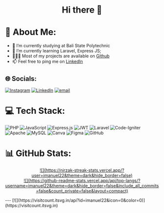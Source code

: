 <h1 align="center">Hi there 👋</h1>

# 💫 About Me:
- 🔭   I’m currently studying at Bali State Polytechnic
- 🌱   I’m currently learning Laravel, Express JS;
- 👨🏻‍💻   Most of my projects are available on <a href="https://github.com/imanuel22">Github</a>
- 📫   Feel free to ping me on <a href="https://linkedin.com/in/imanuel-renra" target="_blank"> LinkedIn </a>


## 🌐 Socials:
[![Instagram](https://img.shields.io/badge/Instagram-%23E4405F.svg?logo=Instagram&logoColor=white)](https://instagram.com/@imanuelrenra_) [![LinkedIn](https://img.shields.io/badge/LinkedIn-%230077B5.svg?logo=linkedin&logoColor=white)](https://linkedin.com/in/@imanuel-renra) [![email](https://img.shields.io/badge/Email-D14836?logo=gmail&logoColor=white)](mailto:imanuelrenra@gmail.com) 

# 💻 Tech Stack:
![PHP](https://img.shields.io/badge/php-%23777BB4.svg?style=for-the-badge&logo=php&logoColor=white) ![JavaScript](https://img.shields.io/badge/javascript-%23323330.svg?style=for-the-badge&logo=javascript&logoColor=%23F7DF1E) ![Express.js](https://img.shields.io/badge/express.js-%23404d59.svg?style=for-the-badge&logo=express&logoColor=%2361DAFB) ![JWT](https://img.shields.io/badge/JWT-black?style=for-the-badge&logo=JSON%20web%20tokens) ![Laravel](https://img.shields.io/badge/laravel-%23FF2D20.svg?style=for-the-badge&logo=laravel&logoColor=white) ![Code-Igniter](https://img.shields.io/badge/CodeIgniter-%23EF4223.svg?style=for-the-badge&logo=codeIgniter&logoColor=white) ![Apache](https://img.shields.io/badge/apache-%23D42029.svg?style=for-the-badge&logo=apache&logoColor=white) ![MySQL](https://img.shields.io/badge/mysql-4479A1.svg?style=for-the-badge&logo=mysql&logoColor=white)
 ![Canva](https://img.shields.io/badge/Canva-%2300C4CC.svg?style=for-the-badge&logo=Canva&logoColor=white) ![Figma](https://img.shields.io/badge/figma-%23F24E1E.svg?style=for-the-badge&logo=figma&logoColor=white) ![GitHub](https://img.shields.io/badge/github-%23121011.svg?style=for-the-badge&logo=github&logoColor=white)
# 📊 GitHub Stats:
<p align="center">
  <a href="https://github.com/IMadeAgus">
![](https://nirzak-streak-stats.vercel.app/?user=imanuel22&theme=dark&hide_border=false)<br/>
![](https://github-readme-stats.vercel.app/api/top-langs/?username=imanuel22&theme=dark&hide_border=false&include_all_commits=false&count_private=false&layout=compact)
  </a>
</p>
---
[![](https://visitcount.itsvg.in/api?id=imanuel22&icon=0&color=0)](https://visitcount.itsvg.in)

<!-- Proudly created with GPRM ( https://gprm.itsvg.in ) -->
